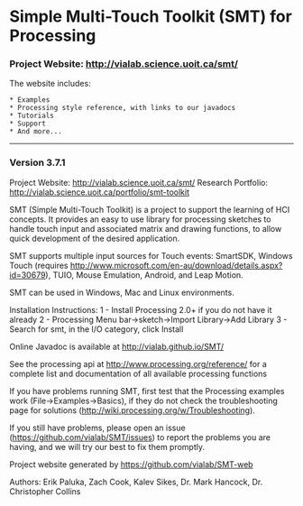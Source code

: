 # Simple Multi-Touch Toolkit (SMT) for Processing

### Project Website: http://vialab.science.uoit.ca/smt/

The website includes:

	* Examples
	* Processing style reference, with links to our javadocs
	* Tutorials
	* Support
	* And more...

--------------------------------------------

### Version 3.7.1

Project Website: http://vialab.science.uoit.ca/smt/
Research Portfolio: http://vialab.science.uoit.ca/portfolio/smt-toolkit

SMT (Simple Multi-Touch Toolkit) is a project to support the learning of HCI concepts.
It provides an easy to use library for processing sketches to handle touch input and associated matrix and drawing functions, to allow quick development of the desired application.

SMT supports multiple input sources for Touch events: SmartSDK, Windows Touch (requires http://www.microsoft.com/en-au/download/details.aspx?id=30679), TUIO, Mouse Emulation, Android, and Leap Motion.

SMT can be used in Windows, Mac and Linux environments.

Installation Instructions:
	1 - Install Processing 2.0+ if you do not have it already
	2 - Processing Menu bar->sketch->Import Library->Add Library
	3 - Search for smt, in the I/O category, click Install

Online Javadoc is available at http://vialab.github.io/SMT/

See the processing api at http://www.processing.org/reference/ for a complete list and documentation of all available processing functions

If you have problems running SMT, first test that the Processing examples work (File->Examples->Basics), if they do not check the troubleshooting page for solutions (http://wiki.processing.org/w/Troubleshooting).

If you still have problems, please open an issue (https://github.com/vialab/SMT/issues) to report the problems you are having, and we will try our best to fix them promptly.

Project website generated by https://github.com/vialab/SMT-web

Authors: Erik Paluka, Zach Cook, Kalev Sikes, Dr. Mark Hancock, Dr. Christopher Collins
